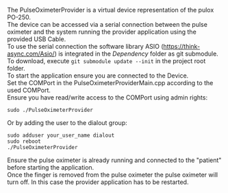 The PulseOximeterProvider is a virtual device representation of the pulox PO-250.  
The device can be accessed via a serial connection between the pulse oximeter and the system running the provider application using the provided USB Cable.  
To use the serial connection the software library ASIO (https://think-async.com/Asio/) is integrated in the *Dependency* folder as git submodule. To download, execute ``git submodule update --init`` in the project root folder.    
To start the application ensure you are connected to the Device.  
Set the COMPort in the PulseOximeterProviderMain.cpp according to the used COMPort.  
Ensure you have read/write access to the COMPort using admin rights:  

``sudo ./PulseOximeterProvider``  

Or by adding the user to the dialout group:  

``sudo adduser your_user_name dialout``  
``sudo reboot``    
``./PulseOximeterProvider``  

Ensure the pulse oximeter is already running and connected to the "patient" before starting the application.  
Once the finger is removed from the pulse oximeter the pulse oximeter will turn off. In this case the provider application has to be restarted.


